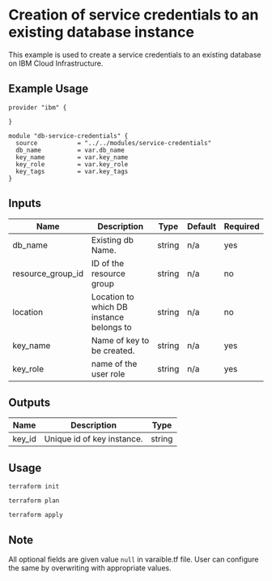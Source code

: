 # Creation of service credentials to an existing database instance

This example is used to create a service credentials to an existing database on IBM Cloud Infrastructure.

## Example Usage
```
provider "ibm" {

}

module "db-service-credentials" {
  source           = "../../modules/service-credentials"
  db_name          = var.db_name
  key_name         = var.key_name
  key_role         = var.key_role
  key_tags         = var.key_tags
}
```

<!-- BEGINNING OF PRE-COMMIT-TERRAFORM DOCS HOOK -->
## Inputs

| Name                 | Description                                       | Type     | Default | Required |
|----------------------|---------------------------------------------------|----------|---------|----------|
| db_name              | Existing db Name.                                 | string   | n/a     | yes      |
| resource_group_id    | ID of the resource group                          | string   | n/a     | no       |
| location             | Location to which DB instance belongs to          | string   | n/a     | no       |
| key_name             | Name of key to be created.                        | string   | n/a     | yes      |
| key_role             | name of the user role                             | string   | n/a     | yes      |

## Outputs

| Name                 | Description                                       | Type     |
|----------------------|---------------------------------------------------|----------|
| key_id               | Unique id of key instance.                        | string   |

<!-- END OF PRE-COMMIT-TERRAFORM DOCS HOOK -->

## Usage

```
terraform init
```
```
terraform plan
```
```
terraform apply
```
## Note

All optional fields are given value `null` in varaible.tf file. User can configure the same by overwriting with appropriate values.
